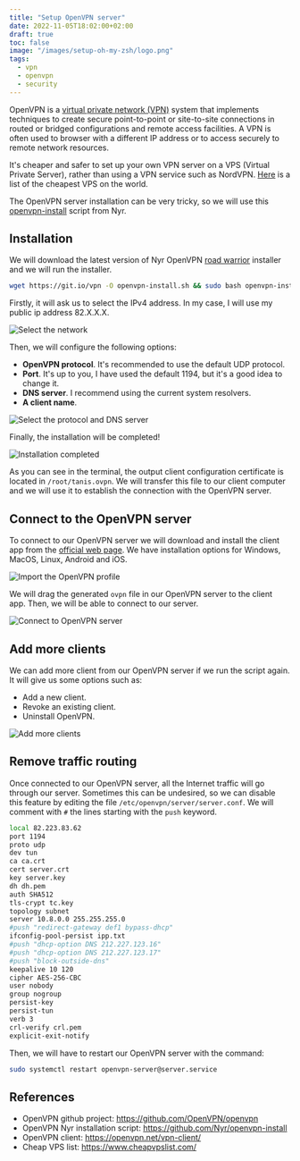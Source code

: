 ```yaml
---
title: "Setup OpenVPN server"
date: 2022-11-05T18:02:00+02:00
draft: true
toc: false
image: "/images/setup-oh-my-zsh/logo.png"
tags:
  - vpn
  - openvpn
  - security
---
```

OpenVPN is a [virtual private network (VPN)](https://en.wikipedia.org/wiki/Virtual_private_network) system that implements techniques to create secure point-to-point or site-to-site connections in routed or bridged configurations and remote access facilities. A VPN is often used to browser with a different IP address or to access securely to remote network resources.

It's cheaper and safer to set up your own VPN server on a VPS (Virtual Private Server), rather than using a VPN service such as NordVPN. [Here](https://www.cheapvpslist.com/) is a list of the cheapest VPS on the world.

The OpenVPN server installation can be very tricky, so we will use this [openvpn-install](https://github.com/Nyr/openvpn-install) script from Nyr.

## Installation

We will download the latest version of Nyr OpenVPN [road warrior](https://en.wikipedia.org/wiki/Road_warrior_%28computing%29) installer and we will run the installer.

```bash
wget https://git.io/vpn -O openvpn-install.sh && sudo bash openvpn-install.sh
```

Firstly, it will ask us to select the IPv4 address. In my case, I will use my public ip address 82.X.X.X.

![Select the network](/images/setup-openvpn-server/select-network.png#center)

Then, we will configure the following options:
* **OpenVPN protocol**. It's recommended to use the default UDP protocol.
* **Port**. It's up to you, I have used the default 1194, but it's a good idea to change it.
* **DNS server**. I recommend using the current system resolvers.
* **A client name**.

![Select the protocol and DNS server](/images/setup-openvpn-server/select-protocol-and-dns.png#center)

Finally, the installation will be completed!

![Installation completed](/images/setup-openvpn-server/installation-completed.png#center)

As you can see in the terminal, the output client configuration certificate is located in `/root/tanis.ovpn`. We will transfer this file to our client computer and we will use it to establish the connection with the OpenVPN server.

## Connect to the OpenVPN server

To connect to our OpenVPN server we will download and install the client app from the [official web page](https://openvpn.net/vpn-client/). We have installation options for Windows, MacOS, Linux, Android and iOS.

![Import the OpenVPN profile](/images/setup-openvpn-server/import-openvpn-profile.png#center)

We will drag the generated `ovpn` file in our OpenVPN server to the client app. Then, we will be able to connect to our server.

![Connect to OpenVPN server](/images/setup-openvpn-server/connect-to-openvpn-server.png#center)

## Add more clients

We can add more client from our OpenVPN server if we run the script again. It will give us some options such as:
* Add a new client.
* Revoke an existing client.
* Uninstall OpenVPN.

![Add more clients](/images/setup-openvpn-server/add-more-clients.png#center)

## Remove traffic routing

Once connected to our OpenVPN server, all the Internet traffic will go through our server. Sometimes this can be undesired, so we can disable this feature by editing the file `/etc/openvpn/server/server.conf`. We will comment with `#` the lines starting with the `push` keyword.

```bash
local 82.223.83.62
port 1194
proto udp
dev tun
ca ca.crt
cert server.crt
key server.key
dh dh.pem
auth SHA512
tls-crypt tc.key
topology subnet
server 10.8.0.0 255.255.255.0
#push "redirect-gateway def1 bypass-dhcp"
ifconfig-pool-persist ipp.txt
#push "dhcp-option DNS 212.227.123.16"
#push "dhcp-option DNS 212.227.123.17"
#push "block-outside-dns"
keepalive 10 120
cipher AES-256-CBC
user nobody
group nogroup
persist-key
persist-tun
verb 3
crl-verify crl.pem
explicit-exit-notify
```

Then, we will have to restart our OpenVPN server with the command:

```bash
sudo systemctl restart openvpn-server@server.service
```

## References

* OpenVPN github project: https://github.com/OpenVPN/openvpn
* OpenVPN Nyr installation script: https://github.com/Nyr/openvpn-install
* OpenVPN client: https://openvpn.net/vpn-client/
* Cheap VPS list: https://www.cheapvpslist.com/